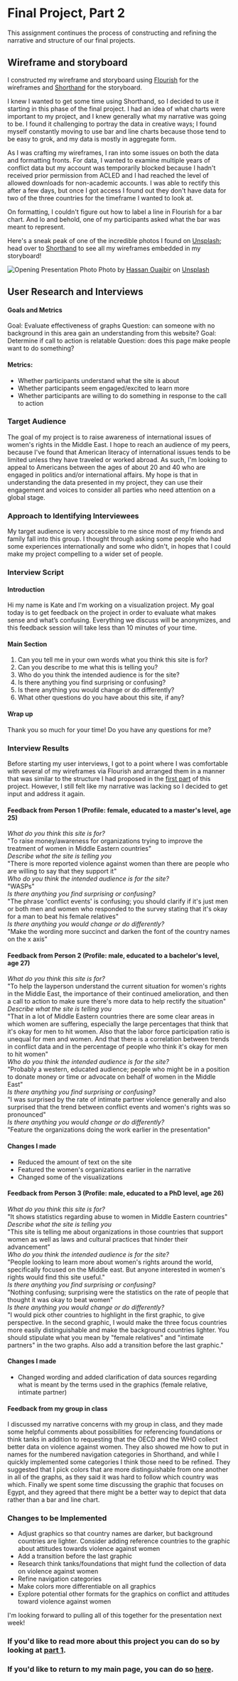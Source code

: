 # Final Project, Part 2
This assignment continues the process of constructing and refining the narrative and structure of our final projects.

## Wireframe and storyboard
I constructed my wireframe and storyboard using [Flourish](https://flourish.studio) for the wireframes and [Shorthand](https://shorthand.com/organisations/JSrgFWI7zn) for the storyboard. 

I knew I wanted to get some time using Shorthand, so I decided to use it starting in this phase of the final project. I had an idea of what charts were important to my project, and I knew generally what my narrative was going to be. I found it challenging to portray the data in creative ways; I found myself constantly moving to use bar and line charts because those tend to be easy to grok, and my data is mostly in aggregate form.

As I was crafting my wireframes, I ran into some issues on both the data and formatting fronts. For data, I wanted to examine multiple years of conflict data but my account was temporarily blocked because I hadn't received prior permission from ACLED and I had reached the level of allowed downloads for non-academic accounts. I was able to rectify this after a few days, but once I got access I found out they don't have data for two of the three countries for the timeframe I wanted to look at.

On formatting, I couldn't figure out how to label a line in Flourish for a bar chart. And lo and behold, one of my participants asked what the bar was meant to represent.

Here's a sneak peak of one of the incredible photos I found on [Unsplash](https://unsplash.com/s/photos/egypt?utm_source=unsplash&utm_medium=referral&utm_content=creditCopyText); head over to [Shorthand](https://shorthand.com/organisations/JSrgFWI7zn) to see all my wireframes embedded in my storyboard!

![Opening Presentation Photo](ouajbir-unsplash.jpg)
Photo by [Hassan Ouajbir](https://unsplash.com/@hazardos?utm_source=unsplash&utm_medium=referral&utm_content=creditCopyText) on [Unsplash](https://unsplash.com/s/photos/egypt?utm_source=unsplash&utm_medium=referral&utm_content=creditCopyText)
<br>
## User Research and Interviews
#### Goals and Metrics
Goal: Evaluate effectiveness of graphs
Question: can someone with no background in this area gain an understanding from this website?
Goal: Determine if call to action is relatable
Question: does this page make people want to do something?
#### Metrics:
- Whether participants understand what the site is about
- Whether participants seem engaged/excited to learn more 
- Whether participants are willing to do something in response to the call to action

### Target Audience
The goal of my project is to raise awareness of international issues of women's rights in the Middle East. I hope to reach an audience of my peers, because I've found that American literacy of international issues tends to be limited unless they have traveled or worked abroad. As such, I'm looking to appeal to Americans between the ages of about 20 and 40 who are engaged in politics and/or international affairs. My hope is that in understanding the data presented in my project, they can use their engagement and voices to consider all parties who need attention on a global stage.
### Approach to Identifying Interviewees
My target audience is very accessible to me since most of my friends and family fall into this group. I thought through asking some people who had some experiences internationally and some who didn't, in hopes that I could make my project compelling to a wider set of people.
### Interview Script
#### Introduction
Hi my name is Kate and I'm working on a visualization project. My goal today is to get feedback on the project in order to evaluate what makes sense and what’s confusing. Everything we discuss will be anonymizes, and this feedback session will take less than 10 minutes of your time.
#### Main Section
1. Can you tell me in your own words what you think this site is for?
2. Can you describe to me what this is telling you?
3. Who do you think the intended audience is for the site?
4. Is there anything you find surprising or confusing?
5. Is there anything you would change or do differently?
6. What other questions do you have about this site, if any?

#### Wrap up
Thank you so much for your time! Do you have any questions for me?

### Interview Results

Before starting my user interviews, I got to a point where I was comfortable with several of my wireframes via Flourish and arranged them in a manner that was similar to the structure I had proposed in the [first part](/final_proj_p1.md) of this project. However, I still felt like my narrative was lacking so I decided to get input and address it again.

#### Feedback from Person 1 (Profile: female, educated to a master's level, age 25)
_What do you think this site is for?_<br>
"To raise money/awareness for organizations trying to improve the treatment of women in Middle Eastern countries"<br>
_Describe what the site is telling you_<br>
"There is more reported violence against women than there are people who are willing to say that they support it"<br>
_Who do you think the intended audience is for the site?_<br>
"WASPs"<br>
_Is there anything you find surprising or confusing?_<br>
"The phrase 'conflict events' is confusing; you should clarify if it's just men or both men and women who responded to the survey stating that it's okay for a man to beat his female relatives"<br>
_Is there anything you would change or do differently?_<br>
"Make the wording more succinct and darken the font of the country names on the x axis"<br>

#### Feedback from Person 2 (Profile: male, educated to a bachelor's level, age 27)
_What do you think this site is for?_<br>
"To help the layperson understand the current situation for women's rights in the Middle East, the importance of their continued amelioration, and then a call to action to make sure there's more data to help rectify the situation"<br>
_Describe what the site is telling you_<br>
"That in a lot of Middle Eastern countries there are some clear areas in which women are suffering, especially the large percentages that think that it's okay for men to hit women. Also that the labor force participation ratio is unequal for men and women. And that there is a correlation between trends in conflict data and in the percentage of people who think it's okay for men to hit women"<br>
_Who do you think the intended audience is for the site?_<br>
"Probably a western, educated audience; people who might be in a position to donate money or time or advocate on behalf of women in the Middle East"<br>
_Is there anything you find surprising or confusing?_<br>
"I was surprised by the rate of intimate partner violence generally and also surprised that the trend between conflict events and women's rights was so pronounced"<br>
_Is there anything you would change or do differently?_<br>
"Feature the organizations doing the work earlier in the presentation"<br>

#### Changes I made
- Reduced the amount of text on the site
- Featured the women's organizations earlier in the narrative
- Changed some of the visualizations

#### Feedback from Person 3 (Profile: male, educated to a PhD level, age 26)
_What do you think this site is for?_<br>
"It shows statistics regarding abuse to women in Middle Eastern countries"<br>
_Describe what the site is telling you_<br>
"This site is telling me about organizations in those countries that support women as well as laws and cultural practices that hinder their advancement"<br>
_Who do you think the intended audience is for the site?_<br>
"People looking to learn more about women's rights around the world, specifically focused on the Middle east. But anyone interested in women's rights would find this site useful."<br>
_Is there anything you find surprising or confusing?_<br>
"Nothing confusing; surprising were the statistics on the rate of people that thought it was okay to beat women"<br>
_Is there anything you would change or do differently?_<br>
"I would pick other countries to highlight in the first graphic, to give perspective. In the second graphic, I would make the three focus countries more easily distinguishable and make the background countries lighter. You should stipulate what you mean by "female relatives" and "intimate partners" in the two graphs. Also add a transition before the last graphic."<br>

#### Changes I made
- Changed wording and added clarification of data sources regarding what is meant by the terms used in the graphics (female relative, intimate partner)

#### Feedback from my group in class
I discussed my narrative concerns with my group in class, and they made some helpful comments about possibilities for referencing foundations or think tanks in addition to requesting that the OECD and the WHO collect better data on violence against women. They also showed me how to put in names for the numbered navigation categories in Shorthand, and while I quickly implemented some categories I think those need to be refined. They suggested that I pick colors that are more distinguishable from one another in all of the graphs, as they said it was hard to follow which country was which. Finally we spent some time discussing the graphic that focuses on Egypt, and they agreed that there might be a better way to depict that data rather than a bar and line chart.

### Changes to be Implemented
- Adjust graphics so that country names are darker, but background countries are lighter. Consider adding reference countries to the graphic about attitudes towards violence against women
- Add a transition before the last graphic
- Research think tanks/foundations that might fund the collection of data on violence against women
- Refine navigation categories
- Make colors more differentiable on all graphics
- Explore potential other formats for the graphics on conflict and attitudes toward violence against women

I'm looking forward to pulling all of this together for the presentation next week!

### If you'd like to read more about this project you can do so by looking at [part 1](/final_proj_p1.md).
### If you'd like to return to my main page, you can do so [here](/README.md).
